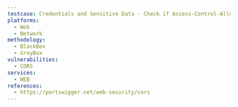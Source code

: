 ```yaml
---
testcase: Credentials and Sensitive Data - Check if Access-Control-Allow-Credentials; true is set and, if so, verify that it is only enabled for specific, trusted origins—not for * or reflected origins—otherwise, sensitive data could be exposed to attackers. Web (HTTP/HTTPS) service
platforms: 
  - Web
  - Network
methodology: 
  - BlackBox
  - GreyBox
vulnerabilities:
  - CORS
services:
  - WEB
references:
  - https://portswigger.net/web-security/cors
---
```

